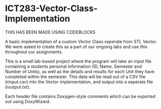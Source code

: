 # ICT283-Vector-Class-Implementation

THIS HAS BEEN MADE USING CODEBLOCKS

A basic implementation of a custom Vector Class seperate from STL Vector. We were asked to create this as a part of our ongoing labs and use this throughout our assignments.

This is a small lab-based project where the program will take an input file containing a students personal information (ID, Name, Semester and Number of Units),  as well as the details and results for each Unit they have completed within the semester. This data will be read out of a CSV file (rinput.csv) into the Vector implementation, and output into a seperate file (routput.txt).

Each header file contains Doxygen-style comments which can be exported out using DoxyWizard.

